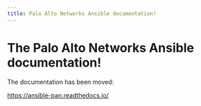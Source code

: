 ```yaml
---
title: Palo Alto Networks Ansible documentation!
---
```


# The Palo Alto Networks Ansible documentation!

The documentation has been moved:

https://ansible-pan.readthedocs.io/
